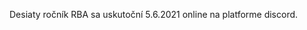 ﻿---
layout: home
lang: sk
registration: https://dotazniky.itakademia.sk/index.php/survey/index/sid/187217/newtest/Y/lang/sk
---

Desiaty ročník RBA  sa uskutoční 5.6.2021 online na platforme discord.
